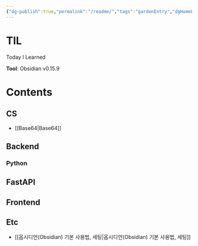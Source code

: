 ```yaml
---
{"dg-publish":true,"permalink":"/readme/","tags":"gardenEntry","dgHomeLink":true,"dgPassFrontmatter":false}
---
```



# TIL
Today I Learned

**Tool**: Obsidian v0.15.9

# Contents
## CS
- [[Base64|Base64]]

## Backend
### Python
**FastAPI**
- 

## Frontend

## Etc
- [[옵시디언(Obsidian) 기본 사용법, 세팅|옵시디언(Obsidian) 기본 사용법, 세팅]]